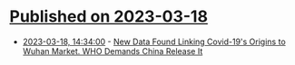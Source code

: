 # [Published on 2023-03-18](index.md)

* [2023-03-18, 14:34:00](https://science.slashdot.org/story/23/03/18/0544209/new-data-found-linking-covid-19s-origins-to-wuhan-market-who-demands-china-release-it?utm_source=rss1.0mainlinkanon&utm_medium=feed) - [New Data Found Linking Covid-19's Origins to Wuhan Market. WHO Demands China Release It](https://science.slashdot.org/story/23/03/18/0544209/new-data-found-linking-covid-19s-origins-to-wuhan-market-who-demands-china-release-it?utm_source=rss1.0mainlinkanon&utm_medium=feed)

